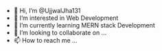- 👋 Hi, I’m @UjjwalJha131
- 👀 I’m interested in Web Development
- 🌱 I’m currently learning MERN stack Development
- 💞️ I’m looking to collaborate on ...
- 📫 How to reach me ...

<!---
UjjwalJha131/UjjwalJha131 is a ✨ special ✨ repository because its `README.md` (this file) appears on your GitHub profile.
You can click the Preview link to take a look at your changes.
--->
